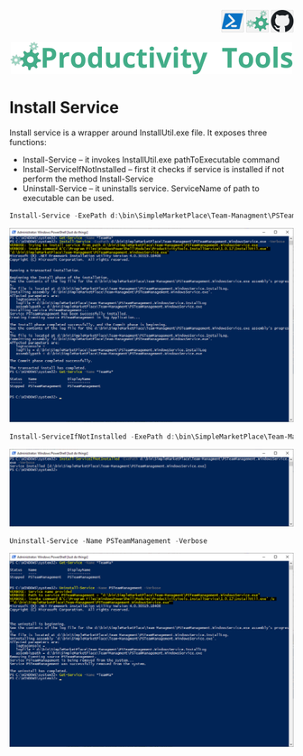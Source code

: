 <!--Category:PowerShell--> 
 <p align="right">
    <a href="https://www.powershellgallery.com/packages/ProductivityTools.InstallService/"><img src="Images/Header/Powershell_border_40px.png" /></a>
    <a href="http://productivitytools.tech/install-service/"><img src="Images/Header/ProductivityTools_green_40px_2.png" /><a> 
    <a href="https://github.com/pwujczyk/ProductivityTools.InstallService/"><img src="Images/Header/Github_border_40px.png" /></a>
</p>
<p align="center">
    <a href="http://http://productivitytools.tech/">
        <img src="Images/Header/LogoTitle_green_500px.png" />
    </a>
</p>

# Install Service

Install service is a wrapper around InstallUtil.exe file. It exposes three functions:

<!--more-->
- Install-Service – it invokes InstallUtil.exe pathToExecutable command
- Install-ServiceIfNotInstalled – first it checks if service is installed if not perform the method Install-Service
- Uninstall-Service – it uninstalls service. ServiceName of path to executable can be used.

```PowerShell
Install-Service -ExePath d:\bin\SimpleMarketPlace\Team-Managment\PSTeamManagement.WindowsService.exe -Verbose
```
<!--og-image-->
![Install Service](Images/InstallService.png)



```PowerShell
Install-ServiceIfNotInstalled -ExePath d:\bin\SimpleMarketPlace\Team-Managment\PSTeamManagement.WindowsService.exe -Verbose
```

![Install Service if not installed](Images/InstallServiceIfNotInstalled.png)


```PowerShell
Uninstall-Service -Name PSTeamManagement -Verbose
```

![Unistall Service](Images/UninstallService.png)




